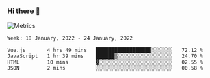 ### Hi there 👋

![Metrics](https://github.com/radoapx/radoapx/blob/main/github-metrics.svg)

<!--START_SECTION:waka-->
```text
Week: 18 January, 2022 - 24 January, 2022

Vue.js       4 hrs 49 mins   ██████████████████░░░░░░░   72.12 % 
JavaScript   1 hr 39 mins    ██████▒░░░░░░░░░░░░░░░░░░   24.70 % 
HTML         10 mins         ▓░░░░░░░░░░░░░░░░░░░░░░░░   02.55 % 
JSON         2 mins          ░░░░░░░░░░░░░░░░░░░░░░░░░   00.58 % 
```
<!--END_SECTION:waka-->

<!--
**radoapx/radoapx** is a ✨ _special_ ✨ repository because its `README.md` (this file) appears on your GitHub profile.

Here are some ideas to get you started:

- 🔭 I’m currently working on ...
- 🌱 I’m currently learning ...
- 👯 I’m looking to collaborate on ...
- 🤔 I’m looking for help with ...
- 💬 Ask me about ...
- 📫 How to reach me: ...
- 😄 Pronouns: ...
- ⚡ Fun fact: ...
-->

